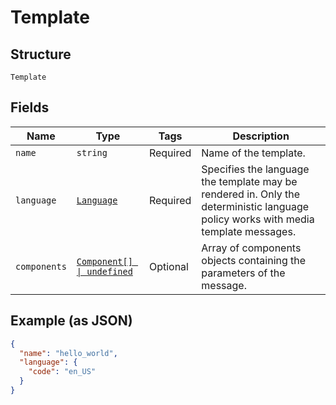 
# Template

## Structure

`Template`

## Fields

| Name | Type | Tags | Description |
|  --- | --- | --- | --- |
| `name` | `string` | Required | Name of the template. |
| `language` | [`Language`](../../doc/models/language.md) | Required | Specifies the language the template may be rendered in. Only the deterministic language policy works with media template messages. |
| `components` | [`Component[] \| undefined`](../../doc/models/component.md) | Optional | Array of components objects containing the parameters of the message. |

## Example (as JSON)

```json
{
  "name": "hello_world",
  "language": {
    "code": "en_US"
  }
}
```

